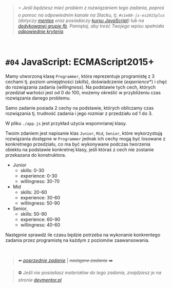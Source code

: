 > :star: *Jeśli będziesz mieć problem z rozwiązaniem tego zadania, poproś o pomoc na odpowiednim kanale na Slacku, tj. `#s1e08-js-es2015plus` (dotyczy [mentee](https://devmentor.pl/mentoring-javascript/) oraz posiadaczy [kursu JavaScript](https://devmentor.pl/p/javascript-for-beginners/)) lub na [dedykowanej grupie fb](https://www.facebook.com/groups/155234921740033). Pamiętaj, aby treść Twojego wpisu spełniała [odpowiednie kryteria](https://devmentor.pl/jak-prosic-o-pomoc/).*

&nbsp;

# `#04` JavaScript: ECMAScript2015+

Mamy utworzoną klasę `Programmer`, która reprezentuje programistę z 3 cechami tj. poziom umiejętności (*skills*), doświadczenie (*experience**) i chęć do rozwiązania zadania (*willingness*). Na podstawie tych cech, których przedział wartości jest od 0 do 100, możemy określić w przybliżeniu czas rozwiązania danego problemu. 

Samo zadanie posiada 2 cechy na podstawie, których obliczamy czas rozwiązania tj. trudność zadania i jego rozmiar z przedziału od 1 do 3.

W pliku `./app.js` jest przykład użycia wspomnianej klasy.

Twoim zdaniem jest napisanie klas `Junior`, `Mid`, `Senior`, które wykorzystują rozwiązania dostępne w `Programmer` jednak ich cechy mogą być losowane z konkretnego przedziału, co ma być wykonywane podczas tworzenia obiektu na podstawie konkretnej klasy, jeśli któraś z cech nie zostanie przekazana do konstruktora.

* Junior
    * skills: 0-30 
    * experience: 0-30 
    * willingness: 30-70
* Mid
    * skills: 20-60 
    * experience: 30-60 
    * willingness: 50-90 
* Senior, 
    * skills: 50-90 
    * experience: 60-90 
    * willingness: 40-60 

Następnie sprawdź ile czasu będzie potrzeba na wykonanie konkrentego zadania przez programistę na każdym z poziomów zaawansowania.

&nbsp;

> :arrow_left: [*poprzednie zadanie*](./../04) | ~~*następne zadanie*~~ :arrow_right:

> :no_entry: *Jeśli nie posiadasz materiałów do tego zadania, znajdziesz je na stronie [devmentor.pl](https://devmentor.pl/p/js-basics/)*
